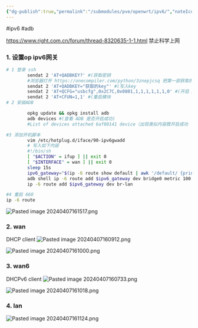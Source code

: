 ```yaml
---
{"dg-publish":true,"permalink":"/submodules/pve/openwrt/ipv6/","noteIcon":"3"}
---
```


#ipv6 #adb

https://www.right.com.cn/forum/thread-8320635-1-1.html
禁止科学上网

### 1. 设置op ipv6网关
```sh
# 1 登录 ssh
        sendat 2 'AT+QADBKEY?' #(获取密钥
        #浏览器打开 https://onecompiler.com/python/3znepjcsq 把第一部获取的密钥粘贴进去点击 RUN 将得到 key
        sendat 2 'AT+QADBKEY="获取的key"' #(写入key
        sendat 2 'AT+QCFG="usbcfg",0x2C7C,0x0801,1,1,1,1,1,1,0' #(开启 ADB
        sendat 2 'AT+CFUN=1,1' #(重启模块
# 2 安装ADB

        opkg update && opkg install adb
        adb devices #(查看 ADB 是否开启成功)
        #List of devices attached 6af80141 device（出现类似内容既开启成功

#3 添加开机脚本
        vim /etc/hotplug.d/iface/90-ipv6gwadd
        # 写入如下内容
        #!/bin/sh
        [ "$ACTION" = ifup ] || exit 0
        [ "$INTERFACE" = wan ] || exit 0
        sleep 15s
        ipv6_gateway="$(ip -6 route show default | awk '/default/ {print $3}')"
        adb shell ip -6 route add $ipv6_gateway dev bridge0 metric 100 pref medium
        ip -6 route add $ipv6_gateway dev br-lan

#4 重启 660
ip -6 route
```
![Pasted image 20240407161517.png](/img/user/submodules/pve/openwrt/attachments/Pasted%20image%2020240407161517.png)

### 2. wan
DHCP client
![Pasted image 20240407160912.png](/img/user/submodules/pve/openwrt/attachments/Pasted%20image%2020240407160912.png)

![Pasted image 20240407161000.png](/img/user/submodules/pve/openwrt/attachments/Pasted%20image%2020240407161000.png)
### 3. wan6
DHCPv6 client
![Pasted image 20240407160733.png](/img/user/submodules/pve/openwrt/attachments/Pasted%20image%2020240407160733.png)

![Pasted image 20240407161018.png](/img/user/submodules/pve/openwrt/attachments/Pasted%20image%2020240407161018.png)
### 4. lan

![Pasted image 20240407161124.png](/img/user/submodules/pve/openwrt/attachments/Pasted%20image%2020240407161124.png)